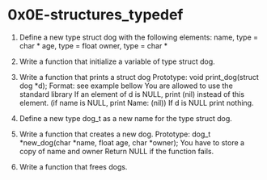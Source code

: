 # 0x0E-structures_typedef
1. Define a new type struct dog with the following elements:
name, type = char *
age, type = float
owner, type = char * 
2. Write a function that initialize a variable of type struct dog.
3. Write a function that prints a struct dog
   Prototype: void print_dog(struct dog *d);
   Format: see example bellow
   You are allowed to use the standard library
   If an element of d is NULL, print (nil) instead of this element. (if name is NULL, print Name: (nil))
   If d is NULL print nothing.
4. Define a new type dog_t as a new name for the type struct dog.

5. Write a function that creates a new dog.
   Prototype: dog_t *new_dog(char *name, float age, char *owner);
   You have to store a copy of name and owner
   Return NULL if the function fails.
6. Write a function that frees dogs.
